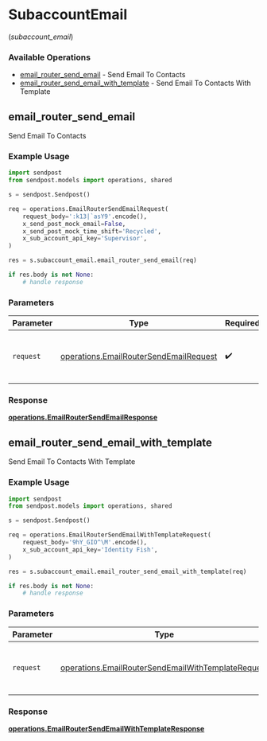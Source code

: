 # SubaccountEmail
(*subaccount_email*)

### Available Operations

* [email_router_send_email](#email_router_send_email) - Send Email To Contacts
* [email_router_send_email_with_template](#email_router_send_email_with_template) - Send Email To Contacts With Template

## email_router_send_email

Send Email To Contacts

### Example Usage

```python
import sendpost
from sendpost.models import operations, shared

s = sendpost.Sendpost()

req = operations.EmailRouterSendEmailRequest(
    request_body=':k13|`asY9'.encode(),
    x_send_post_mock_email=False,
    x_send_post_mock_time_shift='Recycled',
    x_sub_account_api_key='Supervisor',
)

res = s.subaccount_email.email_router_send_email(req)

if res.body is not None:
    # handle response
```

### Parameters

| Parameter                                                                                        | Type                                                                                             | Required                                                                                         | Description                                                                                      |
| ------------------------------------------------------------------------------------------------ | ------------------------------------------------------------------------------------------------ | ------------------------------------------------------------------------------------------------ | ------------------------------------------------------------------------------------------------ |
| `request`                                                                                        | [operations.EmailRouterSendEmailRequest](../../models/operations/emailroutersendemailrequest.md) | :heavy_check_mark:                                                                               | The request object to use for the request.                                                       |


### Response

**[operations.EmailRouterSendEmailResponse](../../models/operations/emailroutersendemailresponse.md)**


## email_router_send_email_with_template

Send Email To Contacts With Template

### Example Usage

```python
import sendpost
from sendpost.models import operations, shared

s = sendpost.Sendpost()

req = operations.EmailRouterSendEmailWithTemplateRequest(
    request_body='9hY_GIO^\M'.encode(),
    x_sub_account_api_key='Identity Fish',
)

res = s.subaccount_email.email_router_send_email_with_template(req)

if res.body is not None:
    # handle response
```

### Parameters

| Parameter                                                                                                                | Type                                                                                                                     | Required                                                                                                                 | Description                                                                                                              |
| ------------------------------------------------------------------------------------------------------------------------ | ------------------------------------------------------------------------------------------------------------------------ | ------------------------------------------------------------------------------------------------------------------------ | ------------------------------------------------------------------------------------------------------------------------ |
| `request`                                                                                                                | [operations.EmailRouterSendEmailWithTemplateRequest](../../models/operations/emailroutersendemailwithtemplaterequest.md) | :heavy_check_mark:                                                                                                       | The request object to use for the request.                                                                               |


### Response

**[operations.EmailRouterSendEmailWithTemplateResponse](../../models/operations/emailroutersendemailwithtemplateresponse.md)**


